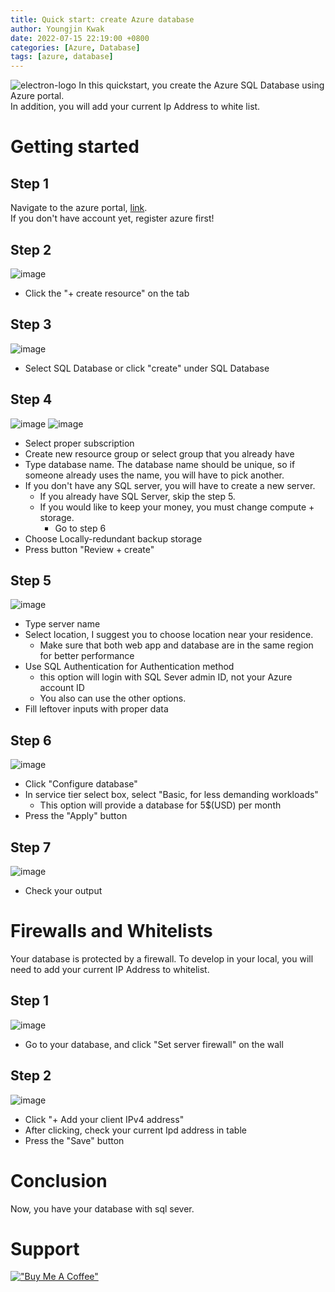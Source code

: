 ```yaml
---
title: Quick start: create Azure database
author: Youngjin Kwak
date: 2022-07-15 22:19:00 +0800
categories: [Azure, Database]
tags: [azure, database]
---
```

![electron-logo](../images/azure.jpg)
In this quickstart, you create the Azure SQL Database using Azure portal.<br>
In addition, you will add your current Ip Address to white list.

# Getting started
## Step 1
Navigate to the azure portal, [link](https://portal.azure.com). <br>
If you don't have account yet, register azure first!

## Step 2
![image](../images/azure-database/one.png)
- Click the "+ create resource" on the tab

## Step 3
![image](../images/azure-database/2.png)
- Select SQL Database or click "create" under SQL Database

## Step 4
![image](../images/azure-database/three.png)
![image](../images/azure-database/4.png)
- Select proper subscription
- Create new resource group or select group that you already have
- Type database name. The database name should be unique, so if someone already uses the name, you will have to pick another.
- If you don't have any SQL server, you will have to create a new server.
  - If you already have SQL Server, skip the step 5.
  - If you would like to keep your money, you must change compute + storage.
    - Go to step 6
- Choose Locally-redundant backup storage
- Press button "Review + create"

## Step 5
![image](../images/azure-database/6.png)
- Type server name
- Select location, I suggest you to choose location near your residence.
  - Make sure that both web app and database are in the same region for better performance
- Use SQL Authentication for Authentication method
  - this option will login with SQL Sever admin ID, not your Azure account ID
  - You also can use the other options.
- Fill leftover inputs with proper data

## Step 6
![image](../images/azure-database/5.png)
- Click "Configure database"
- In service tier select box, select "Basic, for less demanding workloads"
  - This option will provide a database for 5$(USD) per month
- Press the "Apply" button

## Step 7
![image](../images/azure-database/7.png)
- Check your output

# Firewalls and Whitelists
Your database is protected by a firewall. To develop in your local, you will need to add your current IP Address to whitelist.

## Step 1
![image](../images/azure-database/7.png)
- Go to your database, and click "Set server firewall" on the wall

## Step 2
![image](../images/azure-database/8.png)
- Click "+ Add your client IPv4 address"
- After clicking, check your current Ipd address in table
- Press the "Save" button

# Conclusion
Now, you have your database with sql sever.

# Support
[!["Buy Me A Coffee"](https://www.buymeacoffee.com/assets/img/custom_images/orange_img.png)](https://www.buymeacoffee.com/youngjinkwak)

